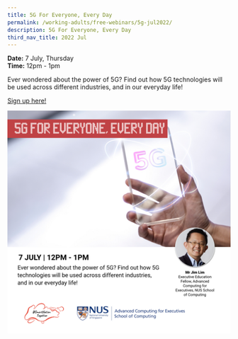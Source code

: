```yaml
---
title: 5G For Everyone, Every Day
permalink: /working-adults/free-webinars/5g-jul2022/
description: 5G For Everyone, Every Day
third_nav_title: 2022 Jul
---
```


**Date:** 7 July, Thursday
<br> **Time:** 12pm - 1pm

Ever wondered about the power of 5G? Find out how 5G technologies will be used across different industries, and in our everyday life!

[Sign up here!](https://go.gov.sg/wa-5gforeveryone-jul22)

![free webinars on 5g technology for working adults](/images/Jul%202022/7%20Jul_WA_Final.jpeg)